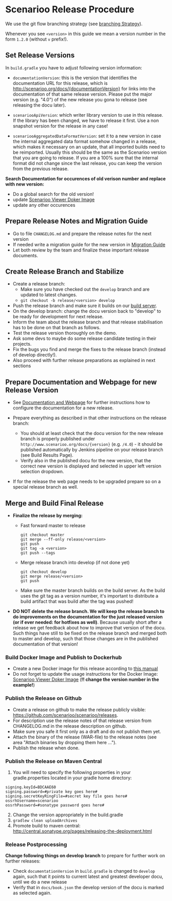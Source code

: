 # Scenarioo Release Procedure

We use the git flow branching strategy (see [branching Strategy](Branching-strategy.md)).

Whenever you see `<version>` in this guide we mean a version number in the form `1.2.0` (without `v` prefix!).

## Set Release Versions

In `build.gradle` you have to adjust following version information:

* `documentationVersion`: this is the version that identifies the documentation URL for this release, which is http://scenarioo.org/docs/{documentationVersion} for links into the documentation of that same release version. Please put the major version (e.g. "4.0") of the new release you gona to release (see releasing the docu later).

* `scenariooApiVersion`: which writer library version to use in this release. If the library has been changed, we have to release it first. Use a non snapshot version for the release in any case!

* `scenariooAggregatedDataFormatVersion`: set it to a new version in case the internal aggregated data format somehow changed in a release, which makes it necessary on an update, that all imported builds need to be reimported. 
Usually this should be the same as the Scenarioo version that you are going to release. If you are a 100% sure that the internal format did not change since the last release, you can keep the version from the previous release.

**Search Documentation for occurences of old verison number and replace with new version:**
* Do a global search for the old version!
* update [Scenarioo Viewer Doker Image](../setup/Scenarioo-Viewer-Docker-Image.md)
* update any other occurences 
                   
## Prepare Release Notes and Migration Guide

* Go to file `CHANGELOG.md` and prepare the release notes for the next version
* If needed write a migration guide for the new version in [Migration Guide](../setup/Migration-Guide.md)
* Let both review by the team and finalize these important release documents.

## Create Release Branch and Stabilize

* Create a release branch:
  * Make sure you have checked out the `develop` branch and are updated to latest changes.
  * `git checkout -b release/<version> develop`
* Push the release branch and make sure it builds on our [build server](Build-Server).
* On the develop branch: change the docu version back to "develop" to be ready for development for next release.
* Inform the team about the release branch and that release stabilisation has to be done on that branch as follows.
* Test the release version thoroughly on the demo.
* Ask some devs to maybe do some release candidate testing in their projects.
* Fix the bugs you find and merge the fixes to the release branch (instead of develop directly!).
* Also proceed with further release preparations as explained in next sections

## Prepare Documentation and Webpage for new Release Version

* See [Documentation and Webpage](Documentation-and-Webpage.md) for further instructions how to configure the documentation for a new release.
 
* Prepare everything as described in that other instructions on the release branch:
   * You should at least check that the docu version for the new release branch is properly published under `http://www.scenarioo.org/docs/{version}` (e.g. `/4.0`) - it should be published automatically by Jenkins pipeline on your release branch (see Build Results Page).
   * Verify also in the published docu for the new version, that the correct new version is displayed and selected in upper left version selection dropdown.
   
* If for the release the web page needs to be upgraded prepare so on a special release branch as well.
 
## Merge and Build Final Release

* **Finalize the release by merging:**
  * Fast forward master to release
    ```
    git checkout master
    git merge --ff-only release/<version>
    git push
    git tag -a <version>
    git push --tags
    ```
  * Merge release branch into develop (if not done yet)
    ```
    git checkout develop
    git merge release/<version>
    git push
    ```
  * Make sure the master branch builds on the build server. As the build uses the git tag as a version number, it's important to distribute a build artifact that was build after the tag was pushed!

* **DO NOT delete the release branch. We will keep the release branch to do improvements on the documentation for the just released version (or if ever needed: for hotfixes as well)**. Because usually short after a release we get feedback about how to improve that version of the docu. Such things have still to be fixed on the release branch and merged both to master and develop, such that those changes are in the published documentation of that version!

### Build Docker Image and Publish to Dockerhub

* Create a new Docker image for this release according to [this manual](Building-the-Docker-Image)
* Do not forget to update the usage instructions for the Docker Image:     
    [Scenarioo Viewer Doker Image](../setup/Scenarioo-Viewer-Docker-Image.md) 
    (**!! change the version number in the example!**)

### Publish the Release on Github

* Create a release on github to make the release publicly visible: https://github.com/scenarioo/scenarioo/releases. 
* For description use the release notes of that release version from CHANGELOG.md in the release description on github.
* Make sure you safe it first only as a draft and do not publish them yet.  
* Attach the binary of the release (WAR-file) to the release notes (see area "Attach binaries by dropping them here ...").
* Publish the release when done.

### Publish the Release on Maven Central

1. You will need to specify the following properties in your gradle.properties located in your gradle home directory:

```
signing.keyId=BDCAAE60
signing.password=#private key goes here#
signing.secretKeyRingFile=#secret key file goes here#
ossrhUsername=scenarioo
ossrhPassword=#sonatype password goes here#
```

2. Change the version appropriately in the build.gradle
3. `gradlew clean uploadArchives`
4. Promote build to maven central:
http://central.sonatype.org/pages/releasing-the-deployment.html

### Release Postprocessing

**Change following things on develop branch** to prepare for further work on further releases:
* Check `documentationVersion` in `build.gradle` is changed to `develop` again, such that it points to current latest and greatest developer docu, until we do a new release
* Verify that in `docs/book.json` the develop version of the docu is marked as selected again.

 
